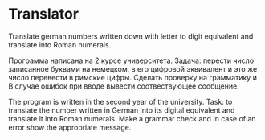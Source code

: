# Translator
Translate german numbers written down with letter to digit equivalent and translate into Roman numerals.

Программа написана на 2 курсе университета. Задача: перести число записанное буквами на немецком, в его цифровой эквивалент и это же число перевести в римские цифры. Сделать проверку на грамматику и В случае ошибок при вводе вывести соотвествующее сообщение.

The program is written in the second year of the university. Task: to translate the number written in German into its digital equivalent and translate it into Roman numerals. Make a grammar check and In case of an error show the appropriate message.
